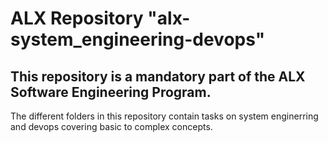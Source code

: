 
# ALX Repository "alx-system_engineering-devops"

## This repository is a mandatory part of the ALX Software Engineering Program.

The different folders in this repository contain tasks on system enginerring and devops covering basic to complex concepts.

